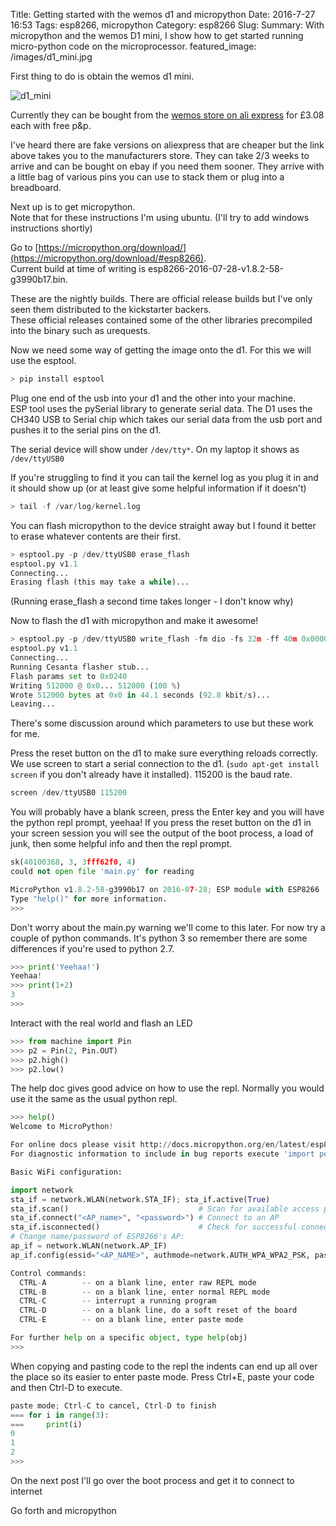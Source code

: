 Title: Getting started with the wemos d1 and micropython
Date: 2016-7-27 16:53
Tags: esp8266, micropython
Category: esp8266
Slug:
Summary: With micropython and the wemos D1 mini, I show how to get started running micro-python code on the microprocessor.
featured_image: /images/d1_mini.jpg

First thing to do is obtain the wemos d1 mini.

![d1_mini]({static}/images/d1_mini.jpg)

Currently they can be bought from the [wemos store on ali express](http://s.click.aliexpress.com/e/zfeyfIaub) for £3.08 each with free p&p.

I've heard there are fake versions on aliexpress that are cheaper but the link above takes you to the manufacturers store.
They can take 2/3 weeks to arrive and can be bought on ebay if you need them sooner.
They arrive with a little bag of various pins you can use to stack them or plug into a breadboard.

Next up is to get micropython.  
Note that for these instructions I'm using ubuntu. (I'll try to add windows instructions shortly)

Go to [https://micropython.org/download/](https://micropython.org/download/#esp8266).  
Current build at time of writing is esp8266-2016-07-28-v1.8.2-58-g3990b17.bin. 

These are the nightly builds. There are official release builds but I've only seen them distributed to the kickstarter backers.  
These official releases contained some of the other libraries precompiled into the binary such as urequests.

Now we need some way of getting the image onto the d1. For this we will use the esptool.

```python
> pip install esptool
```

Plug one end of the usb into your d1 and the other into your machine.  
ESP tool uses the pySerial library to generate serial data. The D1 uses the CH340 USB to Serial chip which takes our serial data from the usb port and 
pushes it to the serial pins on the d1.

The serial device will show under ```/dev/tty*```. On my laptop it shows as ```/dev/ttyUSB0```

If you're struggling to find it you can tail the kernel log as you plug it in and it should show up (or at least give some helpful information if it doesn't)

```python
> tail -f /var/log/kernel.log
```

You can flash micropython to the device straight away but I found it better to erase whatever contents are their first. 

```python
> esptool.py -p /dev/ttyUSB0 erase_flash
esptool.py v1.1
Connecting...
Erasing flash (this may take a while)...
```

(Running erase_flash a second time takes longer - I don't know why)

Now to flash the d1 with micropython and make it awesome!

```python
> esptool.py -p /dev/ttyUSB0 write_flash -fm dio -fs 32m -ff 40m 0x00000 /path/to/esp8266-2016-07-28-v1.8.2-58-g3990b17.bin
esptool.py v1.1
Connecting...
Running Cesanta flasher stub...
Flash params set to 0x0240
Writing 512000 @ 0x0... 512000 (100 %)
Wrote 512000 bytes at 0x0 in 44.1 seconds (92.8 kbit/s)...
Leaving...
```

There's some discussion around which parameters to use but these work for me.

Press the reset button on the d1 to make sure everything reloads correctly.
We use screen to start a serial connection to the d1. (```sudo apt-get install screen``` if you don't already have it installed). 115200 is the baud rate.

```python
screen /dev/ttyUSB0 115200
```

You will probably have a blank screen, press the Enter key and you will have the python repl prompt, yeehaa!
If you press the reset button on the d1 in your screen session you will see the output of the boot process, a load of junk, then some helpful info and then the repl prompt.

```python
sk(40100368, 3, 3fff62f0, 4)
could not open file 'main.py' for reading

MicroPython v1.8.2-58-g3990b17 on 2016-07-28; ESP module with ESP8266
Type "help()" for more information.
>>> 
```

Don't worry about the main.py warning we'll come to this later.
For now try a couple of python commands. It's python 3 so remember there are some differences if you're used to python 2.7.

```python
>>> print('Yeehaa!')
Yeehaa!
>>> print(1+2)
3
>>> 
```

Interact with the real world and flash an LED

```python
>>> from machine import Pin
>>> p2 = Pin(2, Pin.OUT)
>>> p2.high()
>>> p2.low()
```

The help doc gives good advice on how to use the repl.
Normally you would use it the same as the usual python repl.

```python
>>> help()
Welcome to MicroPython!

For online docs please visit http://docs.micropython.org/en/latest/esp8266/ .
For diagnostic information to include in bug reports execute 'import port_diag'.

Basic WiFi configuration:

import network
sta_if = network.WLAN(network.STA_IF); sta_if.active(True)
sta_if.scan()                             # Scan for available access points
sta_if.connect("<AP_name>", "<password>") # Connect to an AP
sta_if.isconnected()                      # Check for successful connection
# Change name/password of ESP8266's AP:
ap_if = network.WLAN(network.AP_IF)
ap_if.config(essid="<AP_NAME>", authmode=network.AUTH_WPA_WPA2_PSK, password="<password>")

Control commands:
  CTRL-A        -- on a blank line, enter raw REPL mode
  CTRL-B        -- on a blank line, enter normal REPL mode
  CTRL-C        -- interrupt a running program
  CTRL-D        -- on a blank line, do a soft reset of the board
  CTRL-E        -- on a blank line, enter paste mode

For further help on a specific object, type help(obj)
>>> 
```

When copying and pasting code to the repl the indents can end up all over the place so its easier to enter paste mode.
Press Ctrl+E, paste your code and then Ctrl-D to execute.

```python
paste mode; Ctrl-C to cancel, Ctrl-D to finish
=== for i in range(3):
===     print(i)
0
1
2
>>> 
```

On the next post I'll go over the boot process and get it to connect to internet

Go forth and micropython